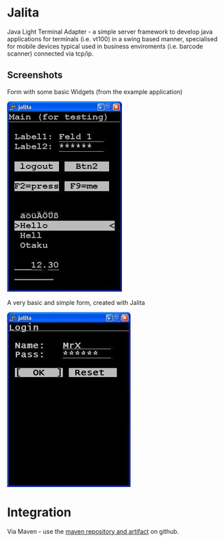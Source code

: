 Jalita
======
Java Light Terminal Adapter - a simple server framework to develop java applications for terminals (i.e. vt100) in a swing based manner, specialised for mobile devices typical used in business enviroments (i.e. barcode scanner) connected via tcp/ip.

Screenshots
-----------
Form with some basic Widgets (from the example application)

![Form with some basic Widgets (from the example application)](https://github.com/d8bitr/jalita/raw/master/images/readme-01.jpg)

A very basic and simple form, created with Jalita

![A very basic and simple form, created with Jalita](https://github.com/d8bitr/jalita/raw/master/images/readme-02.jpg)



# Integration

Via Maven - use the [maven repository and artifact](https://github.com/d8bitr/maven-repository) on github.
